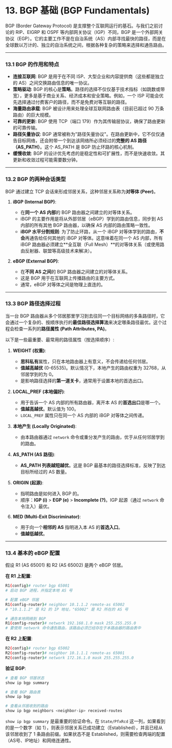 # 13. BGP 基础 (BGP Fundamentals)

BGP (Border Gateway Protocol) 是支撑整个互联网运行的基石。与我们之前讨论的 RIP、EIGRP 和 OSPF 等内部网关协议（IGP）不同，BGP 是一个外部网关协议（EGP）。它的主要工作不是在自治系统（AS）内部寻找最快的路径，而是在全球数以万计的、独立的自治系统之间，根据各种复杂的策略来选择和通告路由。

---

### 13.1 BGP 的作用和特点

-   **连接互联网**: BGP 是用于在不同 ISP、大型企业和内容提供商（这些都是独立的 AS）之间交换路由信息的唯一协议。
-   **策略驱动**: BGP 的核心是**策略**。路径的选择不仅仅基于技术指标（如跳数或带宽），更多是基于商业关系、经济成本和安全策略。例如，一个 ISP 可能会优先选择通过付费客户的路径，而不是免费对等互联的路径。
-   **海量路由承载**: BGP 被设计用来处理全球互联网路由表（目前已超过 90 万条路由）的巨大规模。
-   **可靠的更新**: BGP 使用 TCP（端口 179）作为其传输层协议，确保了路由更新的可靠传输。
-   **路径矢量协议**: BGP 通常被称为"路径矢量协议"。在路由更新中，它不仅仅通告目标网络，还会附带一个到达该网络所必须经过的**完整的 AS 路径（AS_PATH）**。这个 AS_PATH 是 BGP 防止环路的核心机制。
-   **缓慢收敛**: BGP 的设计优先考虑的是稳定性和可扩展性，而不是快速收敛。其更新和收敛过程可能需要数分钟。

---

### 13.2 BGP 的两种会话类型

BGP 通过建立 TCP 会话来形成邻居关系，这种邻居关系称为**对等体 (Peer)**。

1.  **iBGP (Internal BGP)**:
    -   在**同一个 AS 内部**的 BGP 路由器之间建立的对等体关系。
    -   iBGP 的主要作用是将从外部邻居（eBGP）学到的路由信息，同步到 AS 内部的所有其他 BGP 路由器，以确保 AS 内部的路由策略一致性。
    -   **iBGP 水平分割规则**: 为了防止环路，从一个 iBGP 对等体学到的路由，**不会**再通告给任何其他的 iBGP 对等体。这意味着在同一个 AS 内部，所有 iBGP 路由器必须建立**全互联（Full Mesh）**的对等体关系（或使用路由反射器、联盟等高级技术来解决）。

2.  **eBGP (External BGP)**:
    -   在**不同 AS 之间**的 BGP 路由器之间建立的对等体关系。
    -   这是 BGP 用于在互联网上传播路由的主要方式。
    -   通常，eBGP 对等体之间是物理上直连的。

---

### 13.3 BGP 路径选择过程

当一台 BGP 路由器从多个邻居那里学习到去往同一个目标网络的多条路径时，它会通过一个复杂的、按顺序执行的**最佳路径选择算法**来决定哪条路径最优。这个过程会检查一系列的**路径属性 (Path Attributes, PA)**。

以下是一些最重要、最常用的路径属性（按选择顺序）:

1.  **WEIGHT (权重)**:
    -   **思科私有**属性，只在本地路由器上有意义，不会传递给任何邻居。
    -   **值越高越优** (0-65535)。默认情况下，本地产生的路由权重为 32768，从邻居学到的为 0。
    -   是影响路径选择的**第一道关卡**，通常用于设置本地的首选出口。

2.  **LOCAL_PREF (本地偏好)**:
    -   用于告诉一个 AS 内部的所有路由器，离开本 AS 的**首选出口**是哪一个。
    -   **值越高越优**。默认值为 100。
    -   `LOCAL_PREF` 属性只在同一个 AS 内部的 iBGP 对等体之间传递。

3.  **本地产生 (Locally Originated)**:
    -   由本路由器通过 `network` 命令或重分发产生的路由，优于从任何邻居学到的路由。

4.  **AS_PATH (AS 路径)**:
    -   **AS_PATH 列表越短越优**。这是 BGP 最基本的路径选择标准，反映了到达目标所经过的 AS 数量。

5.  **ORIGIN (起源)**:
    -   指明路由是如何进入 BGP 的。
    -   顺序：**IGP (i)** > **EGP (e)** > **Incomplete (?)**。IGP 起源（通过 `network` 命令注入）最优。

6.  **MED (Multi-Exit Discriminator)**:
    -   用于向一个**相邻的 AS** 指明进入本 AS 的**首选入口**。
    -   **值越低越优**。

---

### 13.4 基本的 eBGP 配置

假设 R1 (AS 65001) 和 R2 (AS 65002) 是两个 eBGP 邻居。

**在 R1 上配置**:
```bash
R1(config)# router bgp 65001
# 启动 BGP 进程，并指定本地 AS 号

# 配置 eBGP 邻居
R1(config-router)# neighbor 10.1.1.2 remote-as 65002
# "10.1.1.2" 是 R2 的 IP 地址，"65002" 是 R2 所在的 AS 号

# 通告本地网络到 BGP
R1(config-router)# network 192.168.1.0 mask 255.255.255.0
# 要使用 network 命令通告路由，该路由必须已经存在于本路由器的路由表中
```

**在 R2 上配置**:
```bash
R2(config)# router bgp 65002
R2(config-router)# neighbor 10.1.1.1 remote-as 65001
R2(config-router)# network 172.16.1.0 mask 255.255.255.0
```

**验证 BGP**:
```bash
# 查看 BGP 邻居状态
show ip bgp summary

# 查看 BGP 路由表
show ip bgp

# 查看从邻居收到的路由
show ip bgp neighbors <neighbor-ip> received-routes
```
`show ip bgp summary` 是最重要的验证命令。在 `State/PfxRcd` 这一列，如果看到的是一个数字（如 1），则表示邻居关系已成功建立（Established），并且已经从该邻居收到了 1 条路由前缀。如果状态不是 Established，则需要检查两端的配置（AS号、IP地址）和网络连通性。 